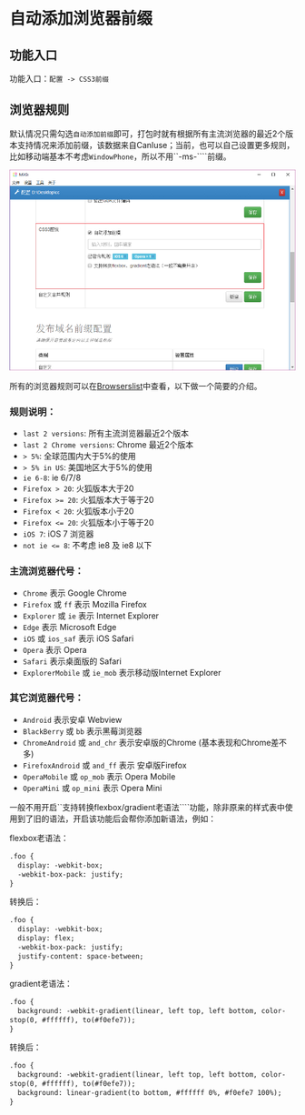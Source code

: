 # 自动添加浏览器前缀

## 功能入口

功能入口：```配置 -> CSS3前缀```

## 浏览器规则

默认情况只需勾选```自动添加前缀```即可，打包时就有根据所有主流浏览器的最近2个版本支持情况来添加前缀，该数据来自CanIuse；当前，也可以自己设置更多规则，比如移动端基本不考虑```WindowPhone```，所以不用``-ms-````前缀。

![](./md/img/doc-pre-01.jpg)

所有的浏览器规则可以在[Browserslist](https://github.com/ai/browserslist#queries)中查看，以下做一个简要的介绍。

### 规则说明：

- ```last 2 versions```: 所有主流浏览器最近2个版本
- ```last 2 Chrome versions```: Chrome 最近2个版本
- ```> 5%```: 全球范围内大于5%的使用
- ```> 5% in US```: 美国地区大于5%的使用
- ```ie 6-8```: ie 6/7/8
- ```Firefox > 20```: 火狐版本大于20
- ```Firefox >= 20```: 火狐版本大于等于20
- ```Firefox < 20```: 火狐版本小于20
- ```Firefox <= 20```: 火狐版本小于等于20
- ```iOS 7```: iOS 7 浏览器
- ```not ie <= 8```: 不考虑 ie8 及 ie8 以下

### 主流浏览器代号：

- ```Chrome``` 表示 Google Chrome
- ```Firefox``` 或 ```ff``` 表示 Mozilla Firefox
- ```Explorer``` 或 ```ie``` 表示 Internet Explorer
- ```Edge``` 表示 Microsoft Edge
- ```iOS``` 或 ```ios_saf``` 表示 iOS Safari
- ```Opera``` 表示 Opera
- ```Safari``` 表示桌面版的 Safari
- ```ExplorerMobile``` 或 ```ie_mob``` 表示移动版Internet Explorer

### 其它浏览器代号：

- ```Android``` 表示安卓 Webview
- ```BlackBerry``` 或 ```bb``` 表示黑莓浏览器
- ```ChromeAndroid``` 或 ```and_chr``` 表示安卓版的Chrome (基本表现和Chrome差不多)
- ```FirefoxAndroid``` 或 ```and_ff``` 表示 安卓版Firefox
- ```OperaMobile``` 或 ```op_mob``` 表示 Opera Mobile
- ```OperaMini``` 或 ```op_mini``` 表示 Opera Mini

一般不用开启``支持转换flexbox/gradient老语法````功能，除非原来的样式表中使用到了旧的语法，开启该功能后会帮你添加新语法，例如：

flexbox老语法：

```
.foo {
  display: -webkit-box;
  -webkit-box-pack: justify;
}
```

转换后：

```
.foo {
  display: -webkit-box;
  display: flex;
  -webkit-box-pack: justify;
  justify-content: space-between;
}
```

gradient老语法：

```
.foo {
  background: -webkit-gradient(linear, left top, left bottom, color-stop(0, #ffffff), to(#f0efe7));
}
```

转换后：

```
.foo {
  background: -webkit-gradient(linear, left top, left bottom, color-stop(0, #ffffff), to(#f0efe7));
  background: linear-gradient(to bottom, #ffffff 0%, #f0efe7 100%);
}
```